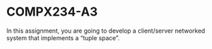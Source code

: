 # COMPX234-A3
 In this assignment, you are going to develop a client/server networked system that  implements a “tuple space”.
